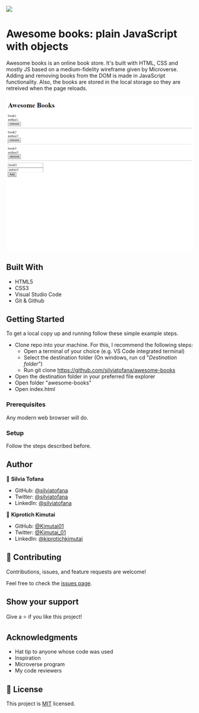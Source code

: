![](https://img.shields.io/badge/Microverse-blueviolet)

# Awesome books: plain JavaScript with objects

Awesome books is an online book store. It's built with HTML, CSS and mostly JS based on a medium-fidelity wireframe given by Microverse. Adding and removing books from the DOM is made in JavaScript functionality. Also, the books are stored in the local storage so they are retreived when the page reloads.

![screenshot](./app_screenshot.png)

## Built With

- HTML5
- CSS3
- Visual Studio Code
- Git & Github

## Getting Started

To get a local copy up and running follow these simple example steps.

- Clone repo into your machine. For this, I recommend the following steps:
  - Open a terminal of your choice (e.g. VS Code integrated terminal)
  - Select the destination folder (On windows, run cd "_Destination folder_")
  - Run git clone https://github.com/silviatofana/awesome-books
- Open the destination folder in your preferred file explorer
- Open folder "awesome-books"
- Open index.html

### Prerequisites

Any modern web browser will do.

### Setup

Follow the steps described before.

## Author

👤 **Silvia Tofana**

- GitHub: [@silviatofana](https://github.com/silviatofana)
- Twitter: [@silviatofana](https://twitter.com/silviatofana)
- LinkedIn: [@silviatofana](https://linkedin.com/in/silviatofana)

👤 **Kiprotich Kimutai**

- GitHub: [@Kimutai01](https://github.com/Kimutai01)
- Twitter: [@Kimutai_01](https://twitter.com/Kimutai_01?s=09)
- LinkedIn: [@kiprotichkimutai](https://www.linkedin.com/m/in/kimutai-kiprotich-1b5045216)

## 🤝 Contributing

Contributions, issues, and feature requests are welcome!

Feel free to check the [issues page](../../issues/).

## Show your support

Give a ⭐️ if you like this project!

## Acknowledgments

- Hat tip to anyone whose code was used
- Inspiration
- Microverse program
- My code reviewers

## 📝 License

This project is [MIT](./MIT.md) licensed.

